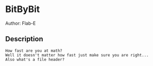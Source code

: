 # BitByBit

Author: Flab-E

## Description
```
How fast are you at math?
Well it doesn't matter how fast just make sure you are right...
Also what's a file header?
```
